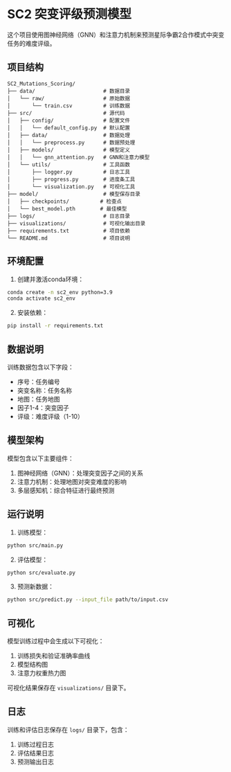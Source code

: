 # SC2 突变评级预测模型

这个项目使用图神经网络（GNN）和注意力机制来预测星际争霸2合作模式中突变任务的难度评级。

## 项目结构

```
SC2_Mutations_Scoring/
├── data/                      # 数据目录
│   └── raw/                   # 原始数据
│       └── train.csv          # 训练数据
├── src/                       # 源代码
│   ├── config/                # 配置文件
│   │   └── default_config.py  # 默认配置
│   ├── data/                  # 数据处理
│   │   └── preprocess.py      # 数据预处理
│   ├── models/                # 模型定义
│   │   └── gnn_attention.py   # GNN和注意力模型
│   └── utils/                 # 工具函数
│       ├── logger.py          # 日志工具
│       ├── progress.py        # 进度条工具
│       └── visualization.py   # 可视化工具
├── model/                     # 模型保存目录
│   ├── checkpoints/          # 检查点
│   └── best_model.pth        # 最佳模型
├── logs/                      # 日志目录
├── visualizations/            # 可视化输出目录
├── requirements.txt           # 项目依赖
└── README.md                  # 项目说明
```

## 环境配置

1. 创建并激活conda环境：
```bash
conda create -n sc2_env python=3.9
conda activate sc2_env
```

2. 安装依赖：
```bash
pip install -r requirements.txt
```

## 数据说明

训练数据包含以下字段：
- 序号：任务编号
- 突变名称：任务名称
- 地图：任务地图
- 因子1-4：突变因子
- 评级：难度评级（1-10）

## 模型架构

模型包含以下主要组件：
1. 图神经网络（GNN）：处理突变因子之间的关系
2. 注意力机制：处理地图对突变难度的影响
3. 多层感知机：综合特征进行最终预测

## 运行说明

1. 训练模型：
```bash
python src/main.py
```

2. 评估模型：
```bash
python src/evaluate.py
```

3. 预测新数据：
```bash
python src/predict.py --input_file path/to/input.csv
```

## 可视化

模型训练过程中会生成以下可视化：
1. 训练损失和验证准确率曲线
2. 模型结构图
3. 注意力权重热力图

可视化结果保存在 `visualizations/` 目录下。

## 日志

训练和评估日志保存在 `logs/` 目录下，包含：
1. 训练过程日志
2. 评估结果日志
3. 预测输出日志 